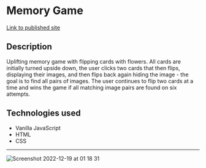 # Memory Game

[Link to published site](https://annaaxelsson051.github.io/Memory-Game/)


## Description 

Uplifting memory game with flipping cards with flowers. All cards are initially turned upside down, the user clicks two cards that then flips, displaying their images, and then flips back again hiding the image - the goal is to find all pairs of images. The user continues to flip two cards at a time and wins the game if all matching image pairs are found on six attempts.

## Technologies used

- Vanilla JavaScript
- HTML
- CSS

---

![Screenshot 2022-12-19 at 01 18 31](https://user-images.githubusercontent.com/103879144/208327172-8c976bed-ff7d-4014-91a3-4e1f90723013.png)



